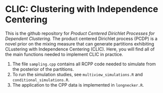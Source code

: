 # CLIC: Clustering with Independence Centering

This is the github repository for _Product Centered Dirichlet Processes for Dependent Clustering._ The product centered Dirichlet process (PCDP) is a novel prior on the mixing measure that can generate partitions exhibiting CLustering with Independence Centering (CLIC). Here, you will find all of the main functions needed to implement CLIC in practice. 

1. The file `sampling.cpp` contains all RCPP code needed to simulate from the posterior of the partitions.
2. To run the simulation studies, see `multiview_simulations.R` and `conditional_simulations.R`.
3. The application to the CPP data is implemented in `longnecker.R`. 
